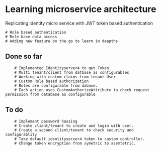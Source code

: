 # Learning microservice architecture 

Replicating identity micro service with JWT token based authentication

    # Role based authentication
    # Role base data access
    # Adding new feature on the go to learn in deapths

## Done so far
        # Implemented Identityserver4 to get Token
        # Multi tenant/client from datbase as configurables
        # Working with custom claims from tenant User
        # Custom Role based authorization
        # Roles are configurable from dabase.
        # Each action uses CustomAuthorizeAttribute to check request permission from database as configurable
## To do
        # Implement password hassing
        # Create client/tenant to create and login with user.
        # Create a second client/tenant to check security and configurablity
        # Take default identityserver4 token to custom controller.
        # Change token encryption from symetric to asemtetric.